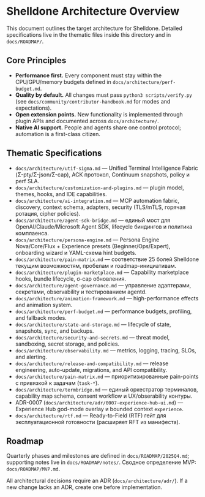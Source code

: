 # Shelldone Architecture Overview

This document outlines the target architecture for Shelldone. Detailed specifications live in the thematic files inside this directory and in `docs/ROADMAP/`.

## Core Principles
- **Performance first.** Every component must stay within the CPU/GPU/memory budgets defined in `docs/architecture/perf-budget.md`.
- **Quality by default.** All changes must pass `python3 scripts/verify.py` (see `docs/community/contributor-handbook.md` for modes and expectations).
- **Open extension points.** New functionality is implemented through plugin APIs and documented across `docs/architecture/`.
- **Native AI support.** People and agents share one control protocol; automation is a first-class citizen.

## Thematic Specifications
- `docs/architecture/utif-sigma.md` — Unified Terminal Intelligence Fabric (Σ-pty/Σ-json/Σ-cap), ACK протокол, Continuum snapshots, policy и perf SLA.
- `docs/architecture/customization-and-plugins.md` — plugin model, themes, hooks, and IDE capabilities.
- `docs/architecture/ai-integration.md` — MCP automation fabric, discovery, context schema, adapters, security (TLS/mTLS, горячая ротация, cipher policies).
- `docs/architecture/agent-sdk-bridge.md` — единый мост для OpenAI/Claude/Microsoft Agent SDK, lifecycle биндингов и политика комплаенса.
- `docs/architecture/persona-engine.md` — Persona Engine Nova/Core/Flux + Experience presets (Beginner/Ops/Expert), onboarding wizard и YAML-схема hint budgets.
- `docs/architecture/pain-matrix.md` — соответствие 25 болей Shelldone текущим возможностям, пробелам и roadmap-инициативам.
- `docs/architecture/plugin-marketplace.md` — Capability marketplace hooks, bundle lifecycle, σ-cap обновления.
- `docs/architecture/agent-governance.md` — управление адаптерами, секретами, observability и тестированием agentd.
- `docs/architecture/animation-framework.md` — high-performance effects and animation system.
- `docs/architecture/perf-budget.md` — performance budgets, profiling, and fallback modes.
- `docs/architecture/state-and-storage.md` — lifecycle of state, snapshots, sync, and backups.
- `docs/architecture/security-and-secrets.md` — threat model, sandboxing, secret storage, and policies.
- `docs/architecture/observability.md` — metrics, logging, tracing, SLOs, and alerting.
- `docs/architecture/release-and-compatibility.md` — release engineering, auto-update, migrations, and API compatibility.
- `docs/architecture/pain-matrix.md` — приоритизированные pain-points с привязкой к задачам (`task-*`).
- `docs/architecture/termbridge.md` — единый оркестратор терминалов, capability map schema, consent workflow и UX/obserability контуры.
- ADR-0007 (`docs/architecture/adr/0007-experience-hub-ui.md`) — Experience Hub god-mode overlay и bounded context `experience`.
 - `docs/architecture/rtf.md` — Ready-to-Field (RTF) гейт для эксплуатационной готовности (расширяет RFT из манифеста).

## Roadmap
Quarterly phases and milestones are defined in `docs/ROADMAP/2025Q4.md`; supporting notes live in `docs/ROADMAP/notes/`. Сводное определение MVP: `docs/ROADMAP/MVP.md`.

All architectural decisions require an ADR (`docs/architecture/adr/`). If a new change lacks an ADR, create one before implementation.
